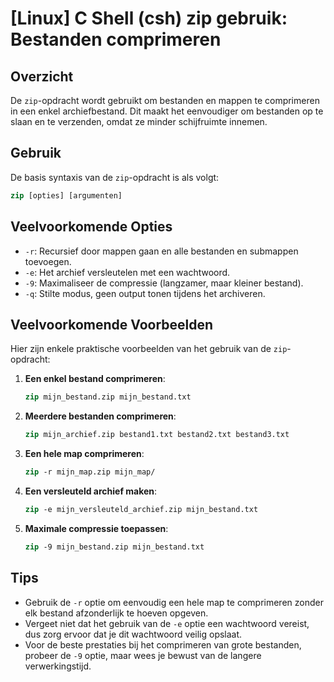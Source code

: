 # [Linux] C Shell (csh) zip gebruik: Bestanden comprimeren

## Overzicht
De `zip`-opdracht wordt gebruikt om bestanden en mappen te comprimeren in een enkel archiefbestand. Dit maakt het eenvoudiger om bestanden op te slaan en te verzenden, omdat ze minder schijfruimte innemen.

## Gebruik
De basis syntaxis van de `zip`-opdracht is als volgt:

```csh
zip [opties] [argumenten]
```

## Veelvoorkomende Opties
- `-r`: Recursief door mappen gaan en alle bestanden en submappen toevoegen.
- `-e`: Het archief versleutelen met een wachtwoord.
- `-9`: Maximaliseer de compressie (langzamer, maar kleiner bestand).
- `-q`: Stilte modus, geen output tonen tijdens het archiveren.

## Veelvoorkomende Voorbeelden
Hier zijn enkele praktische voorbeelden van het gebruik van de `zip`-opdracht:

1. **Een enkel bestand comprimeren**:
   ```csh
   zip mijn_bestand.zip mijn_bestand.txt
   ```

2. **Meerdere bestanden comprimeren**:
   ```csh
   zip mijn_archief.zip bestand1.txt bestand2.txt bestand3.txt
   ```

3. **Een hele map comprimeren**:
   ```csh
   zip -r mijn_map.zip mijn_map/
   ```

4. **Een versleuteld archief maken**:
   ```csh
   zip -e mijn_versleuteld_archief.zip mijn_bestand.txt
   ```

5. **Maximale compressie toepassen**:
   ```csh
   zip -9 mijn_bestand.zip mijn_bestand.txt
   ```

## Tips
- Gebruik de `-r` optie om eenvoudig een hele map te comprimeren zonder elk bestand afzonderlijk te hoeven opgeven.
- Vergeet niet dat het gebruik van de `-e` optie een wachtwoord vereist, dus zorg ervoor dat je dit wachtwoord veilig opslaat.
- Voor de beste prestaties bij het comprimeren van grote bestanden, probeer de `-9` optie, maar wees je bewust van de langere verwerkingstijd.